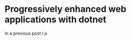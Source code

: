 Progressively enhanced web applications with dotnet
=====================================

In a previous post I a